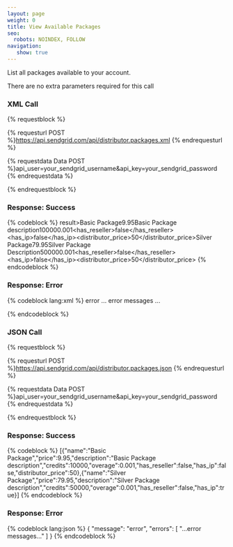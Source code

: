 ```yaml
---
layout: page
weight: 0
title: View Available Packages
seo:
  robots: NOINDEX, FOLLOW
navigation:
   show: true
---
```


List all packages available to your account.

There are no extra parameters required for this call

### XML Call


{% requestblock %}

  {% requesturl POST %}https://api.sendgrid.com/api/distributor.packages.xml
  {% endrequesturl %}

  {% requestdata Data POST %}api_user=your_sendgrid_username&api_key=your_sendgrid_password
  {% endrequestdata %}

{% endrequestblock %}

### Response: Success



{% codeblock %}
result><packages><package><name>Basic Package</name><price>9.95</price><description>Basic Package description</description><credits>10000</credits><overage>0.001</overage><has_reseller>false</has_reseller><has_ip>false</has_ip><distributor_price>50</distributor_price></package><package><name>Silver Package</name><price>79.95</price><description>Silver Package Description</description><credits>50000</credits><overage>0.001</overage><has_reseller>false</has_reseller><has_ip>false</has_ip><distributor_price>50</distributor_price></package></packages></result>
{% endcodeblock %}
<h3>Response: Error</h3>
{% codeblock lang:xml %}
<?xml version="1.0" encoding="ISO-8859-1"?>

<result>
   <message>error</message>
   <errors>
      <error>... error messages ...</error>
   </errors>
</result>

{% endcodeblock %}




### JSON Call


{% requestblock %}

  {% requesturl POST %}https://api.sendgrid.com/api/distributor.packages.json
  {% endrequesturl %}

  {% requestdata Data POST %}api_user=your_sendgrid_username&api_key=your_sendgrid_password
  {% endrequestdata %}

{% endrequestblock %}

### Response: Success



{% codeblock %}
[{"name":"Basic Package","price":9.95,"description":"Basic Package description","credits":10000,"overage":0.001,"has_reseller":false,"has_ip":false,"distributor_price":50},{"name":"Silver Package","price":79.95,"description":"Silver Package description","credits":50000,"overage":0.001,"has_reseller":false,"has_ip":true}]
{% endcodeblock %}
<h3>Response: Error</h3>

{% codeblock lang:json %}
{
  "message": "error",
  "errors": [
    "...error messages..."
  ]
}
{% endcodeblock %}




